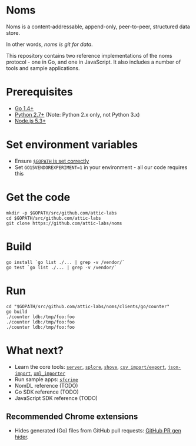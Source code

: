 # Noms

Noms is a content-addressable, append-only, peer-to-peer, structured data store.

In other words, *noms is git for data*.

This repository contains two reference implementations of the noms protocol - one in Go, and one in JavaScript. It also includes a number of tools and sample applications.

# Prerequisites

* [Go 1.4+](https://golang.org/dl/)
* [Python 2.7+](https://www.python.org/downloads/) (Note: Python 2.x only, not Python 3.x)
* [Node.js 5.3+](https://nodejs.org/download/)

# Set environment variables

* Ensure [`$GOPATH` is set correctly](https://golang.org/doc/code.html#GOPATH)
* Set `GO15VENDOREXPERIMENT=1` in your environment - all our code requires this

# Get the code

```
mkdir -p $GOPATH/src/github.com/attic-labs
cd $GOPATH/src/github.com/attic-labs
git clone https://github.com/attic-labs/noms
```

# Build

```
go install `go list ./... | grep -v /vendor/`
go test `go list ./... | grep -v /vendor/`
```

# Run

```
cd "$GOPATH/src/github.com/attic-labs/noms/clients/go/counter"
go build
./counter ldb:/tmp/foo:foo
./counter ldb:/tmp/foo:foo
./counter ldb:/tmp/foo:foo
```

# What next?

* Learn the core tools: [`server`](clients/go/server), [`splore`](clients/js/splore), [`shove`](clients/go/shove), [`csv import/export`](clients/go/csv), [`json-import`](clients/go/json-import), [`xml_importer`](clients/xml_importer)
* Run sample apps: [`sfcrime`](clients/sfcrime)
* NomDL reference (TODO)
* Go SDK reference (TODO)
* JavaScript SDK reference (TODO)

## Recommended Chrome extensions

* Hides generated (Go) files from GitHub pull requests: [GitHub PR gen hider](https://chrome.google.com/webstore/detail/mhemmopgidccpkibohejfhlbkggdcmhf).
